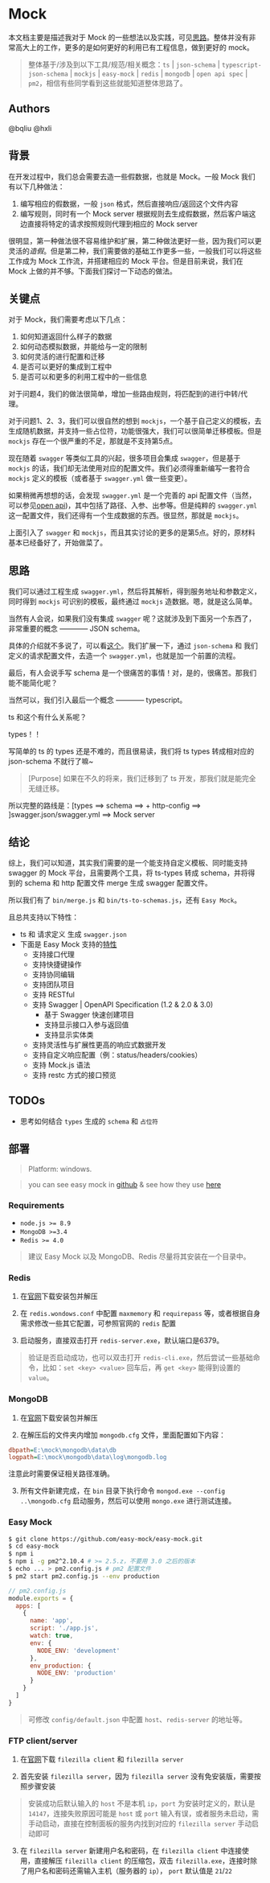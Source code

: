 # Mock

本文档主要是描述我对于 Mock 的一些想法以及实践，可见[思路](https://www.processon.com/diagraming/5b83bc87e4b08faf8c36c2dc)。整体并没有非常高大上的工作，更多的是如何更好的利用已有工程信息，做到更好的 mock。

> 整体基于/涉及到以下工具/规范/相关概念：`ts` | `json-schema` | `typescript-json-schema` | `mockjs` | `easy-mock` | `redis` | `mongodb` | `open api spec` | `pm2`，相信有些同学看到这些就能知道整体思路了。

## Authors

@bqliu @hxli

## 背景

在开发过程中，我们总会需要去造一些假数据，也就是 Mock。一般 Mock 我们有以下几种做法：

1. 编写相应的假数据，一般 `json` 格式，然后直接响应/返回这个文件内容
2. 编写规则，同时有一个 Mock server 根据规则去生成假数据，然后客户端这边直接将特定的请求按照规则代理到相应的 Mock server

很明显，第一种做法很不容易维护和扩展，第二种做法更好一些，因为我们可以更灵活的*造假*。但是第二种，我们需要做的基础工作更多一些，一般我们可以将这些工作成为 Mock 工作流，并搭建相应的 Mock 平台。但是目前来说，我们在 Mock 上做的并不够。下面我们探讨一下动态的做法。

## 关键点

对于 Mock，我们需要考虑以下几点：

1. 如何知道返回什么样子的数据
2. 如何动态模拟数据，并能给与一定的限制
3. 如何灵活的进行配置和迁移
4. 是否可以更好的集成到工程中
5. 是否可以和更多的利用工程中的一些信息

对于问题4，我们的做法很简单，增加一些路由规则，将匹配到的进行中转/代理。

对于问题1、2、3，我们可以很自然的想到 `mockjs`，一个基于自己定义的模板，去生成随机数据，并支持一些占位符，功能很强大，我们可以很简单迁移模板。但是 `mockjs` 存在一个很严重的不足，那就是不支持第5点。

现在随着 `swagger` 等类似工具的兴起，很多项目会集成 `swagger`，但是基于 `mockjs` 的话，我们却无法使用对应的配置文件。我们必须得重新编写一套符合 `mockjs` 定义的模板（或者基于 `swagger.yml` 做一些变更）。

如果稍微再想想的话，会发现 `swagger.yml` 是一个完善的 api 配置文件（当然，可以参见[open api](https://swagger.io/docs/specification/about/))，其中包括了路径、入参、出参等。但是纯粹的 `swagger.yml` 这一配置文件，我们还得有一个生成数据的东西。很显然，那就是 `mockjs`。

上面引入了 `swagger` 和 `mockjs`，而且其实讨论的更多的是第5点。好的，原材料基本已经备好了，开始做菜了。

## 思路

我们可以通过工程生成 `swagger.yml`，然后将其解析，得到服务地址和参数定义，同时得到 `mockjs` 可识别的模板，最终通过 `mockjs` 造数据。嗯，就是这么简单。

当然有人会说，如果我们没有集成 `swagger` 呢？这就涉及到下面另一个东西了，非常重要的概念 ———— JSON schema。

具体的介绍就不多说了，可以看[这个](http://json-schema.org)。我们扩展一下，通过 `json-schema` 和 我们定义的请求配置文件，去造一个 `swagger.yml`，也就是加一个前置的流程。

最后，有人会说手写 schema 是一个很痛苦的事情！对，是的，很痛苦。那我们能不能简化呢？

当然可以，我们引入最后一个概念 ———— typescript。

ts 和这个有什么关系呢？

types！！

写简单的 ts 的 types 还是不难的，而且很易读，我们将 ts types 转成相对应的 json-schema 不就行了嘛~

> [Purpose] 如果在不久的将来，我们迁移到了 ts 开发，那我们就是能完全无缝迁移。

所以完整的路线是：[types ==> schema ==> + http-config ==> ]swagger.json/swagger.yml ==> Mock server

## 结论

综上，我们可以知道，其实我们需要的是一个能支持自定义模板、同时能支持 swagger 的 Mock 平台，且需要两个工具，将 ts-types 转成 schema，并将得到的 schema 和 http 配置文件 merge 生成 swagger 配置文件。

所以我们有了 `bin/merge.js` 和 `bin/ts-to-schemas.js`，还有 `Easy Mock`。

且总共支持以下特性：

- ts 和 请求定义 生成 `swagger.json`
- 下面是 Easy Mock 支持的[特性](https://github.com/easy-mock/easy-mock/blob/dev/README.zh-CN.md#%E7%89%B9%E6%80%A7)
  - 支持接口代理
  - 支持快捷键操作
  - 支持协同编辑
  - 支持团队项目
  - 支持 RESTful
  - 支持 Swagger | OpenAPI Specification (1.2 & 2.0 & 3.0)
    - 基于 Swagger 快速创建项目
    - 支持显示接口入参与返回值
    - 支持显示实体类
  - 支持灵活性与扩展性更高的响应式数据开发
  - 支持自定义响应配置（例：status/headers/cookies）
  - 支持 Mock.js 语法
  - 支持 restc 方式的接口预览

## TODOs

- 思考如何结合 `types` 生成的 `schema` 和 `占位符`

## 部署

> Platform: windows.

> you can see easy mock in [github](https://github.com/easy-mock/easy-mock) & see how they use [here](https://juejin.im/post/59a8f15ef265da246c4a3822#heading-6)

### Requirements

- `node.js >= 8.9`
- `MongoDB >=3.4`
- `Redis >= 4.0`

> 建议 Easy Mock 以及 MongoDB、Redis 尽量将其安装在一个目录中。

### Redis

1. 在[官网](https://github.com/MicrosoftArchive/redis/releases)下载安装包并解压

2. 在 `redis.wondows.conf` 中配置 `maxmemory` 和 `requirepass` 等，或者根据自身需求修改一些其它配置，可参照官网的 `redis` 配置

3. 启动服务，直接双击打开 `redis-server.exe`，默认端口是6379。

> 验证是否启动成功，也可以双击打开 `redis-cli.exe`，然后尝试一些基础命令，比如：`set <key> <value>` 回车后，再 `get <key>` 能得到设置的 `value`。

### MongoDB

1. 在[官网](https://www.mongodb.com/download-center/community)下载安装包并解压

2. 在解压后的文件夹内增加 `mongodb.cfg` 文件，里面配置如下内容：

```ini
dbpath=E:\mock\mongodb\data\db
logpath=E:\mock\mongodb\data\log\mongodb.log
```

注意此时需要保证相关路径准确。

3. 所有文件新建完成，在 `bin` 目录下执行命令 `mongod.exe --config ..\mongodb.cfg` 启动服务，然后可以使用 `mongo.exe` 进行测试连接。

### Easy Mock

```bash
$ git clone https://github.com/easy-mock/easy-mock.git
$ cd easy-mock
$ npm i
$ npm i -g pm2^2.10.4 # >= 2.5.z，不要用 3.0 之后的版本
$ echo ... > pm2.config.js # pm2 配置文件
$ pm2 start pm2.config.js --env production
```

```javascript
// pm2.config.js
module.exports = {
  apps: [
    {
      name: 'app',
      script: './app.js',
      watch: true,
      env: {
        NODE_ENV: 'development'
      },
      env_production: {
        NODE_ENV: 'production'
      }
    }
  ]
}
```

> 可修改 `config/default.json` 中配置 `host`、`redis-server` 的地址等。

### FTP client/server

1. 在[官网](https://filezilla-project.org/)下载 `filezilla client` 和 `filezilla server`

2. 首先安装 `filezilla server`，因为 `filezilla server` 没有免安装版，需要按照步骤安装

> 安装成功后默认输入的 `host` 不是本机 `ip`，`port` 为安装时定义的，默认是 `14147`，连接失败原因可能是 `host` 或 `port` 输入有误，或者服务未启动，需手动启动，直接在控制面板的服务内找到对应的 `filezilla server` 手动启动即可

3. 在 `filezilla server` 新建用户名和密码，在 `filezilla client` 中连接使用，直接解压 `filezilla client` 的压缩包，双击 `filezilla.exe`，连接时除了用户名和密码还需输入主机（服务器的 `ip`）， `port` 默认值是 `21`/`22`
